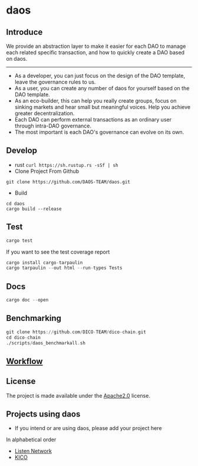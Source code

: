 # daos

## Introduce
We provide an abstraction layer to make it easier for each DAO to manage each related specific transaction, and how to quickly create a DAO based on daos.
***
* As a developer, you can just focus on the design of the DAO template, leave the governance rules to us.
* As a user, you can create any number of daos for yourself based on the DAO template.
* As an eco-builder, this can help you really create groups, focus on sinking markets and hear small but meaningful voices. Help you achieve greater decentralization.
* Each DAO can perform external transactions as an ordinary user through intra-DAO governance.
* The most important is each DAO's governance can evolve on its own.

## Develop
* rust
`curl https://sh.rustup.rs -sSf | sh`
* Clone Project From Github

`git clone https://github.com/DAOS-TEAM/daos.git`
* Build

```angular2html
cd daos
cargo build --release
```
## Test
```asm
cargo test
```
If you want to see the test coverage report
```asm
cargo install cargo-tarpaulin
cargo tarpaulin --out html --run-types Tests
```
## Docs
```asm
cargo doc --open
```
## Benchmarking
```asm
git clone https://github.com/DICO-TEAM/dico-chain.git
cd dico-chain
./scripts/daos_benchmarkall.sh
```

## [Workflow](./document/workflow.md)
## License

The project is made available under the [Apache2.0](./LICENSE-APACHE2) license.

## Projects using daos
* If you intend or are using daos, please add your project here

In alphabetical order
* [Listen Network](https://github.com/listenofficial/listen-parachain)
* [KICO](https://github.com/DICO-TEAM/dico-chain)
